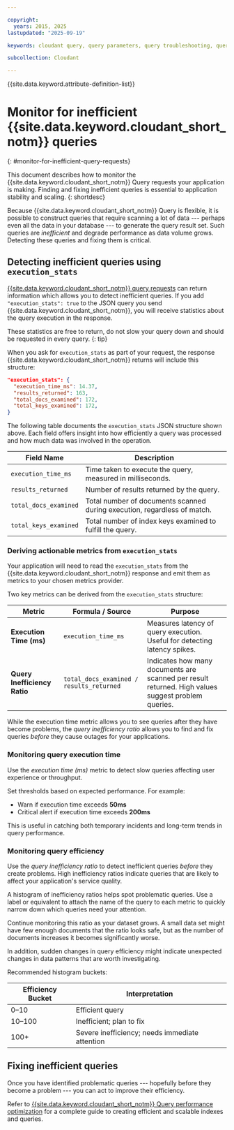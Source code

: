 ```yaml
---

copyright:
  years: 2015, 2025
lastupdated: "2025-09-19"

keywords: cloudant query, query parameters, query troubleshooting, query performance, monitor query usage, query scalability

subcollection: Cloudant

---
```


{{site.data.keyword.attribute-definition-list}}

# Monitor for inefficient {{site.data.keyword.cloudant_short_notm}} queries
{: #monitor-for-inefficient-query-requests}

This document describes how to monitor the
{{site.data.keyword.cloudant_short_notm}} Query requests your application is
making. Finding and fixing inefficient queries is essential to application
stability and scaling.
{: shortdesc}

Because {{site.data.keyword.cloudant_short_notm}} Query is flexible, it is
possible to construct queries that require scanning a lot of data --- perhaps
even all the data in your database --- to generate the query result set.
Such queries are _inefficient_ and degrade performance as data volume grows.
Detecting these queries and fixing them is critical.

## Detecting inefficient queries using `execution_stats`

[{{site.data.keyword.cloudant_short_notm}} query
requests](/apidocs/cloudant#postfind) can return information which allows you
to detect inefficient queries. If you add `"execution_stats": true` to the
JSON query you send {{site.data.keyword.cloudant_short_notm}}, you will receive
statistics about the query execution in the response. 

These statistics are free to return, do not slow your query down and should be
requested in every query.
{: tip}

When you ask for `execution_stats` as part of your request, the response {{site.data.keyword.cloudant_short_notm}} returns will include this structure:

```json
"execution_stats": {
  "execution_time_ms": 14.37,
  "results_returned": 163,
  "total_docs_examined": 172,
  "total_keys_examined": 172,
}
```

The following table documents the `execution_stats` JSON structure shown above. Each field offers insight into how efficiently a query was processed and how much data was involved in the operation.

| **Field Name**           | **Description**                                                                 |
|--------------------------|---------------------------------------------------------------------------------|
| `execution_time_ms`      | Time taken to execute the query, measured in milliseconds.         |
| `results_returned`       | Number of results returned by the query.                         |
| `total_docs_examined`    | Total number of documents scanned during execution, regardless of match.       |
| `total_keys_examined`    | Total number of index keys examined to fulfill the query.                       |

### Deriving actionable metrics from `execution_stats`

Your application will need to read the `execution_stats` from the {{site.data.keyword.cloudant_short_notm}} response and emit them as metrics to your chosen metrics provider.

Two key metrics can be derived from the `execution_stats` structure:

| **Metric**                         | **Formula / Source**                                      | **Purpose**                                                                 |
|-----------------------------------|------------------------------------------------------------|------------------------------------------------------------------------------|
| **Execution Time (ms)**           | `execution_time_ms`                                        | Measures latency of query execution. Useful for detecting latency spikes. |
| **Query Inefficiency Ratio**        | `total_docs_examined / results_returned`                   | Indicates how many documents are scanned per result returned. High values suggest problem queries. |

While the execution time metric allows you to see queries after they have become problems, the _query inefficiency ratio_ allows you to find and fix queries _before_ they cause outages for your applications.


### Monitoring query execution time

Use the _execution time (ms)_ metric to detect slow queries affecting user experience or throughput.

Set thresholds based on expected performance. For example:

- Warn if execution time exceeds **50ms**
- Critical alert if execution time exceeds **200ms**

This is useful in catching both temporary incidents and long-term trends in
query performance.

### Monitoring query efficiency

Use the _query inefficiency ratio_ to detect inefficient queries _before_ they
create problems. High inefficiency ratios indicate queries that are likely to
affect your application's service quality.

A histogram of inefficiency ratios helps spot problematic queries. Use a label
or equivalent to attach the name of the query to each metric to quickly narrow
down which queries need your attention.

Continue monitoring this ratio as your dataset grows. A small data set might
have few enough documents that the ratio looks safe, but as the number of
documents increases it becomes significantly worse.

In addition, sudden changes in query efficiency might indicate unexpected
changes in data patterns that are worth investigating.

Recommended histogram buckets:

| **Efficiency Bucket** | **Interpretation**                               |
|-----------------------|--------------------------------------------------|
| 0–10                  | Efficient query                                  |
| 10–100                | Inefficient; plan to fix                         |
| 100+                  | Severe inefficiency; needs immediate attention   |

## Fixing inefficient queries

Once you have identified problematic queries --- hopefully before they
become a problem --- you can act to improve their efficiency.

Refer to [{{site.data.keyword.cloudant_short_notm}} Query performance optimization](/docs/Cloudant?topic=Cloudant-cloudant-query-performance-guide) for a complete guide to creating efficient and scalable indexes and queries.
